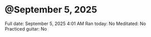 # @September 5, 2025

Full date: September 5, 2025 4:01 AM
Ran today: No
Meditated: No
Practiced guitar: No